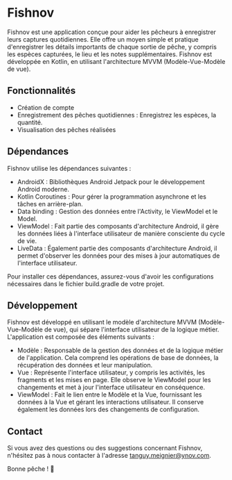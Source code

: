 # Fishnov

Fishnov est une application conçue pour aider les pêcheurs à enregistrer leurs captures quotidiennes. Elle offre un moyen simple et pratique d'enregistrer les détails importants de chaque sortie de pêche, y compris les espèces capturées, le lieu et les notes supplémentaires. Fishnov est développée en Kotlin, en utilisant l'architecture MVVM (Modèle-Vue-Modèle de vue).

## Fonctionnalités

- Création de compte
- Enregistrement des pêches quotidiennes : Enregistrez les espèces, la quantité.
- Visualisation des pêches réalisées

## Dépendances

Fishnov utilise les dépendances suivantes :

- AndroidX : Bibliothèques Android Jetpack pour le développement Android moderne.
- Kotlin Coroutines : Pour gérer la programmation asynchrone et les tâches en arrière-plan.
- Data binding : Gestion des données entre l'Activity, le ViewModel et le Model.
- ViewModel : Fait partie des composants d'architecture Android, il gère les données liées à l'interface utilisateur de manière consciente du cycle de vie.
- LiveData : Également partie des composants d'architecture Android, il permet d'observer les données pour des mises à jour automatiques de l'interface utilisateur.

Pour installer ces dépendances, assurez-vous d'avoir les configurations nécessaires dans le fichier build.gradle de votre projet.

## Développement

Fishnov est développé en utilisant le modèle d'architecture MVVM (Modèle-Vue-Modèle de vue), qui sépare l'interface utilisateur de la logique métier. L'application est composée des éléments suivants :

- Modèle : Responsable de la gestion des données et de la logique métier de l'application. Cela comprend les opérations de base de données, la récupération des données et leur manipulation.
- Vue : Représente l'interface utilisateur, y compris les activités, les fragments et les mises en page. Elle observe le ViewModel pour les changements et met à jour l'interface utilisateur en conséquence.
- ViewModel : Fait le lien entre le Modèle et la Vue, fournissant les données à la Vue et gérant les interactions utilisateur. Il conserve également les données lors des changements de configuration.


## Contact

Si vous avez des questions ou des suggestions concernant Fishnov, n'hésitez pas à nous contacter à l'adresse tanguy.meignier@ynov.com.

Bonne pêche ! 🎣
